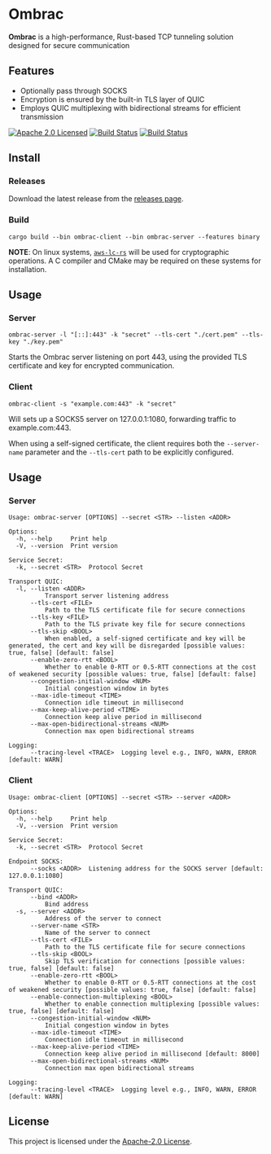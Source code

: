# Ombrac

**Ombrac** is a high-performance, Rust-based TCP tunneling solution designed for secure communication

## Features
- Optionally pass through SOCKS
- Encryption is ensured by the built-in TLS layer of QUIC
- Employs QUIC multiplexing with bidirectional streams for efficient transmission

[![Apache 2.0 Licensed][license-badge]][license-url]
[![Build Status][ci-badge]][ci-url]
[![Build Status][release-badge]][release-url]

## Install
### Releases
Download the latest release from the [releases page](https://github.com/ombrac/ombrac/releases).


### Build
```shell
cargo build --bin ombrac-client --bin ombrac-server --features binary
```
**NOTE**: On linux systems, [`aws-lc-rs`](https://github.com/aws/aws-lc-rs) will be used for cryptographic operations. A C compiler and CMake may be required on these systems for installation.

## Usage
### Server
```shell
ombrac-server -l "[::]:443" -k "secret" --tls-cert "./cert.pem" --tls-key "./key.pem"
```
Starts the Ombrac server listening on port 443, using the provided TLS certificate and key for encrypted communication.

### Client
```shell
ombrac-client -s "example.com:443" -k "secret"
```
Will sets up a SOCKS5 server on 127.0.0.1:1080, forwarding traffic to example.com:443.

When using a self-signed certificate, the client requires both the `--server-name` parameter and the `--tls-cert` path to be explicitly configured.

## Usage

### Server

```shell
Usage: ombrac-server [OPTIONS] --secret <STR> --listen <ADDR>

Options:
  -h, --help     Print help
  -V, --version  Print version

Service Secret:
  -k, --secret <STR>  Protocol Secret

Transport QUIC:
  -l, --listen <ADDR>
          Transport server listening address
      --tls-cert <FILE>
          Path to the TLS certificate file for secure connections
      --tls-key <FILE>
          Path to the TLS private key file for secure connections
      --tls-skip <BOOL>
          When enabled, a self-signed certificate and key will be generated, the cert and key will be disregarded [possible values: true, false] [default: false]
      --enable-zero-rtt <BOOL>
          Whether to enable 0-RTT or 0.5-RTT connections at the cost of weakened security [possible values: true, false] [default: false]
      --congestion-initial-window <NUM>
          Initial congestion window in bytes
      --max-idle-timeout <TIME>
          Connection idle timeout in millisecond
      --max-keep-alive-period <TIME>
          Connection keep alive period in millisecond
      --max-open-bidirectional-streams <NUM>
          Connection max open bidirectional streams

Logging:
      --tracing-level <TRACE>  Logging level e.g., INFO, WARN, ERROR [default: WARN]
```

### Client
```shell
Usage: ombrac-client [OPTIONS] --secret <STR> --server <ADDR>

Options:
  -h, --help     Print help
  -V, --version  Print version

Service Secret:
  -k, --secret <STR>  Protocol Secret

Endpoint SOCKS:
      --socks <ADDR>  Listening address for the SOCKS server [default: 127.0.0.1:1080]

Transport QUIC:
      --bind <ADDR>
          Bind address
  -s, --server <ADDR>
          Address of the server to connect
      --server-name <STR>
          Name of the server to connect
      --tls-cert <FILE>
          Path to the TLS certificate file for secure connections
      --tls-skip <BOOL>
          Skip TLS verification for connections [possible values: true, false] [default: false]
      --enable-zero-rtt <BOOL>
          Whether to enable 0-RTT or 0.5-RTT connections at the cost of weakened security [possible values: true, false] [default: false]
      --enable-connection-multiplexing <BOOL>
          Whether to enable connection multiplexing [possible values: true, false] [default: false]
      --congestion-initial-window <NUM>
          Initial congestion window in bytes
      --max-idle-timeout <TIME>
          Connection idle timeout in millisecond
      --max-keep-alive-period <TIME>
          Connection keep alive period in millisecond [default: 8000]
      --max-open-bidirectional-streams <NUM>
          Connection max open bidirectional streams

Logging:
      --tracing-level <TRACE>  Logging level e.g., INFO, WARN, ERROR [default: WARN]
```

## License
This project is licensed under the [Apache-2.0 License](./LICENSE).

[license-badge]: https://img.shields.io/badge/license-apache-blue.svg
[license-url]: https://github.com/ombrac/ombrac/blob/main/LICENSE
[ci-badge]: https://github.com/ombrac/ombrac/workflows/CI/badge.svg
[ci-url]: https://github.com/ombrac/ombrac/actions/workflows/ci.yml?query=branch%3Amain
[release-badge]: https://github.com/ombrac/ombrac/workflows/Release/badge.svg
[release-url]: https://github.com/ombrac/ombrac/actions/workflows/release.yml?query=branch%3Amain
